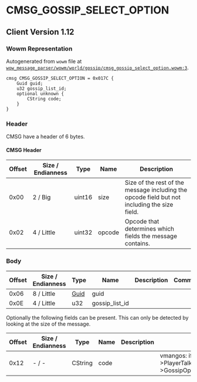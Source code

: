 # CMSG_GOSSIP_SELECT_OPTION

## Client Version 1.12

### Wowm Representation

Autogenerated from `wowm` file at [`wow_message_parser/wowm/world/gossip/cmsg_gossip_select_option.wowm:3`](https://github.com/gtker/wow_messages/tree/main/wow_message_parser/wowm/world/gossip/cmsg_gossip_select_option.wowm#L3).
```rust,ignore
cmsg CMSG_GOSSIP_SELECT_OPTION = 0x017C {
    Guid guid;
    u32 gossip_list_id;
    optional unknown {
        CString code;
    }
}
```
### Header

CMSG have a header of 6 bytes.

#### CMSG Header

| Offset | Size / Endianness | Type   | Name   | Description |
| ------ | ----------------- | ------ | ------ | ----------- |
| 0x00   | 2 / Big           | uint16 | size   | Size of the rest of the message including the opcode field but not including the size field.|
| 0x02   | 4 / Little        | uint32 | opcode | Opcode that determines which fields the message contains.|

### Body

| Offset | Size / Endianness | Type | Name | Description | Comment |
| ------ | ----------------- | ---- | ---- | ----------- | ------- |
| 0x06 | 8 / Little | [Guid](../spec/packed-guid.md) | guid |  |  |
| 0x0E | 4 / Little | u32 | gossip_list_id |  |  |

Optionally the following fields can be present. This can only be detected by looking at the size of the message.

| Offset | Size / Endianness | Type | Name | Description | Comment |
| ------ | ----------------- | ---- | ---- | ----------- | ------- |
| 0x12 | - / - | CString | code |  | vmangos: if (_player->PlayerTalkClass->GossipOptionCoded(gossipListId)) |

